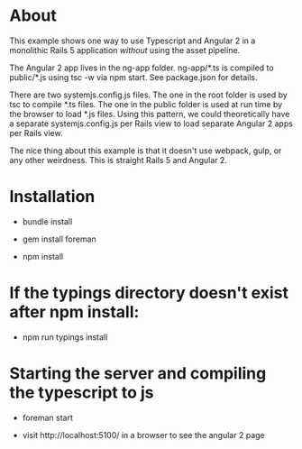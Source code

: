 # About

This example shows one way to use Typescript and Angular 2 in a
monolithic Rails 5 application *without* using the asset pipeline.

The Angular 2 app lives in the ng-app folder. ng-app/\*.ts is compiled
to public/\*.js using tsc -w via npm start. See package.json for
details.

There are two systemjs.config.js files. The one in the root folder is
used by tsc to compile \*.ts files. The one in the public folder is used
at run time by the browser to load \*.js files. Using this pattern, we
could theoretically have a separate systemjs.config.js per Rails view
to load separate Angular 2 apps per Rails view.

The nice thing about this example is that it doesn't use webpack, gulp,
or any other weirdness. This is straight Rails 5 and Angular 2.

# Installation

* bundle install

* gem install foreman

* npm install

# If the typings directory doesn't exist after npm install:

* npm run typings install


# Starting the server and compiling the typescript to js

* foreman start

* visit http://localhost:5100/ in a browser to see the angular 2 page
